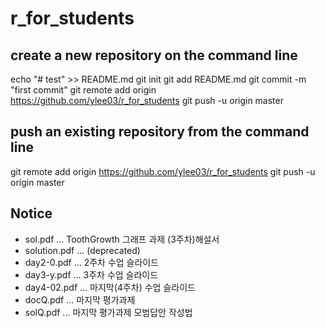 # r_for_students

## create a new repository on the command line
echo "# test" >> README.md
git init
git add README.md
git commit -m "first commit"
git remote add origin https://github.com/ylee03/r_for_students
git push -u origin master


## push an existing repository from the command line
git remote add origin https://github.com/ylee03/r_for_students
git push -u origin master





## Notice

* sol.pdf ... ToothGrowth 그래프 과제 (3주차)해설서
* solution.pdf ... (deprecated)
* day2-0.pdf ... 2주차 수업 슬라이드
* day3-y.pdf ... 3주차 수업 슬라이드
* day4-02.pdf ... 마지막(4주차) 수업 슬라이드
* docQ.pdf ...  마지막 평가과제
* solQ.pdf ... 마지막 평가과제 모범답안 작성법


